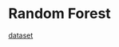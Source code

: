 # Random Forest

[dataset](https://raw.githubusercontent.com/4GeeksAcademy/decision-tree-project-tutorial/main/diabetes.csv)
